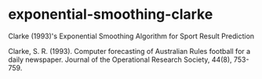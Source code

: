 # exponential-smoothing-clarke
Clarke (1993)'s Exponential Smoothing Algorithm for Sport Result Prediction

Clarke, S. R. (1993). Computer forecasting of Australian Rules football for a daily newspaper. Journal of the Operational Research Society, 44(8), 753-759.
